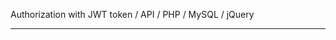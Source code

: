 Authorization with JWT token / API / PHP / MySQL / jQuery
_________________________________________________________
